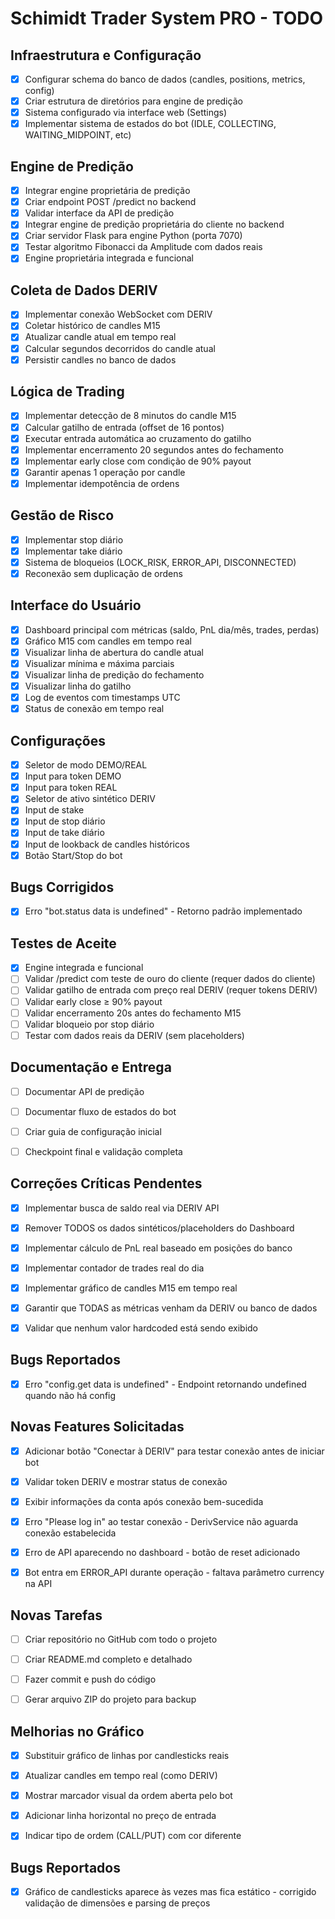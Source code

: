 # Schimidt Trader System PRO - TODO

## Infraestrutura e Configuração
- [x] Configurar schema do banco de dados (candles, positions, metrics, config)
- [x] Criar estrutura de diretórios para engine de predição
- [x] Sistema configurado via interface web (Settings)
- [x] Implementar sistema de estados do bot (IDLE, COLLECTING, WAITING_MIDPOINT, etc)

## Engine de Predição
- [x] Integrar engine proprietária de predição
- [x] Criar endpoint POST /predict no backend
- [x] Validar interface da API de predição
- [x] Integrar engine de predição proprietária do cliente no backend
- [x] Criar servidor Flask para engine Python (porta 7070)
- [x] Testar algoritmo Fibonacci da Amplitude com dados reais
- [x] Engine proprietária integrada e funcional

## Coleta de Dados DERIV
- [x] Implementar conexão WebSocket com DERIV
- [x] Coletar histórico de candles M15
- [x] Atualizar candle atual em tempo real
- [x] Calcular segundos decorridos do candle atual
- [x] Persistir candles no banco de dados

## Lógica de Trading
- [x] Implementar detecção de 8 minutos do candle M15
- [x] Calcular gatilho de entrada (offset de 16 pontos)
- [x] Executar entrada automática ao cruzamento do gatilho
- [x] Implementar encerramento 20 segundos antes do fechamento
- [x] Implementar early close com condição de 90% payout
- [x] Garantir apenas 1 operação por candle
- [x] Implementar idempotência de ordens

## Gestão de Risco
- [x] Implementar stop diário
- [x] Implementar take diário
- [x] Sistema de bloqueios (LOCK_RISK, ERROR_API, DISCONNECTED)
- [x] Reconexão sem duplicação de ordens

## Interface do Usuário
- [x] Dashboard principal com métricas (saldo, PnL dia/mês, trades, perdas)
- [x] Gráfico M15 com candles em tempo real
- [x] Visualizar linha de abertura do candle atual
- [x] Visualizar mínima e máxima parciais
- [x] Visualizar linha de predição do fechamento
- [x] Visualizar linha do gatilho
- [x] Log de eventos com timestamps UTC
- [x] Status de conexão em tempo real

## Configurações
- [x] Seletor de modo DEMO/REAL
- [x] Input para token DEMO
- [x] Input para token REAL
- [x] Seletor de ativo sintético DERIV
- [x] Input de stake
- [x] Input de stop diário
- [x] Input de take diário
- [x] Input de lookback de candles históricos
- [x] Botão Start/Stop do bot

## Bugs Corrigidos
- [x] Erro "bot.status data is undefined" - Retorno padrão implementado

## Testes de Aceite
- [x] Engine integrada e funcional
- [ ] Validar /predict com teste de ouro do cliente (requer dados do cliente)
- [ ] Validar gatilho de entrada com preço real DERIV (requer tokens DERIV)
- [ ] Validar early close ≥ 90% payout
- [ ] Validar encerramento 20s antes do fechamento M15
- [ ] Validar bloqueio por stop diário
- [ ] Testar com dados reais da DERIV (sem placeholders)

## Documentação e Entrega
- [ ] Documentar API de predição
- [ ] Documentar fluxo de estados do bot
- [ ] Criar guia de configuração inicial
- [ ] Checkpoint final e validação completa



## Correções Críticas Pendentes
- [x] Implementar busca de saldo real via DERIV API
- [x] Remover TODOS os dados sintéticos/placeholders do Dashboard
- [x] Implementar cálculo de PnL real baseado em posições do banco
- [x] Implementar contador de trades real do dia
- [x] Implementar gráfico de candles M15 em tempo real
- [x] Garantir que TODAS as métricas venham da DERIV ou banco de dados
- [x] Validar que nenhum valor hardcoded está sendo exibido



## Bugs Reportados
- [x] Erro "config.get data is undefined" - Endpoint retornando undefined quando não há config



## Novas Features Solicitadas
- [x] Adicionar botão "Conectar à DERIV" para testar conexão antes de iniciar bot
- [x] Validar token DERIV e mostrar status de conexão
- [x] Exibir informações da conta após conexão bem-sucedida



- [x] Erro "Please log in" ao testar conexão - DerivService não aguarda conexão estabelecida



- [x] Erro de API aparecendo no dashboard - botão de reset adicionado



- [x] Bot entra em ERROR_API durante operação - faltava parâmetro currency na API



## Novas Tarefas
- [ ] Criar repositório no GitHub com todo o projeto
- [ ] Criar README.md completo e detalhado
- [ ] Fazer commit e push do código
- [ ] Gerar arquivo ZIP do projeto para backup



## Melhorias no Gráfico
- [x] Substituir gráfico de linhas por candlesticks reais
- [x] Atualizar candles em tempo real (como DERIV)
- [x] Mostrar marcador visual da ordem aberta pelo bot
- [x] Adicionar linha horizontal no preço de entrada
- [x] Indicar tipo de ordem (CALL/PUT) com cor diferente



## Bugs Reportados
- [x] Gráfico de candlesticks aparece às vezes mas fica estático - corrigido validação de dimensões e parsing de preços

